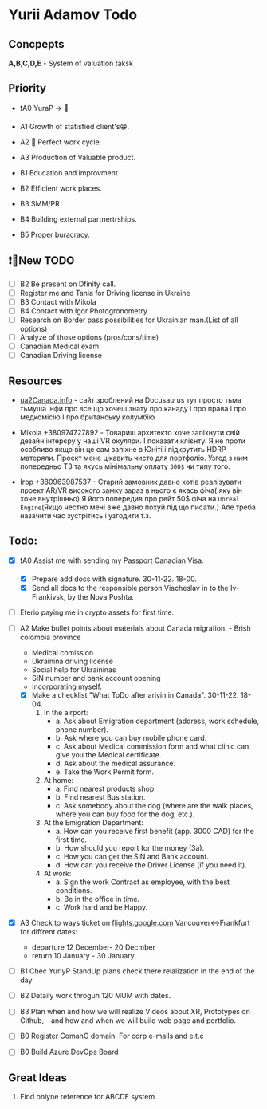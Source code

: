 # Yurii Adamov Todo


## Concpepts

**A,B,C,D,E** - System of valuation taksk 


## Priority

- ❗A0 YuraP -> 🍁
-  A1 Growth of statisfied client's😁.
-  A2 🔁 Perfect work cycle.
-  A3 Production of Valuable product.

- B1 Education and improvment
- B2 Efficient work places.
- B3 SMM/PR
- B4 Building external partnertrships.
- B5 Proper buracracy.

## ❗🐸New TODO

- [ ] B2 Be present on Dfinity call.
- [ ] Register me and Tania for Driving license in Ukraine
- [ ] B3 Contact with Mikola
- [ ] B4 Contact with Igor Photogronometry
- [ ] Research on Border pass possibilities for Ukrainian man.(List of all options)
- [ ] Analyze of those options (pros/cons/time)
- [ ] Canadian Medical exam
- [ ] Canadian Driving license 

## Resources

 - [ua2Canada.info](https://www.ua2canada.info/faq) - сайт зроблений на Docusaurus тут просто тьма тьмуша інфи про все що хочеш знату про канаду і про права і про медкомісію І про британську колумбію


- Mikola +380974727892  - Товариш архитекто хоче запіхнути свій дезайн інтерєру у наші VR окуляри. І показати клієнту. Я не проти особливо якщо він це сам запіхне в Юніті і підкрутить HDRP матеряли. Проект мене цікавить чисто для портфоліо. Узгод з ним попередньо ТЗ та якусь мінімальну оплату `300$` чи типу того.
- Ігор +380963987537  - Старий замовник давно хотів реалізувати проект  AR/VR високого замку зараз в нього є якась фіча( яку він хоче внутрішньо) Я його попередив про рейт 50$ фіча на `Unreal Engine`(Якщо честно мені вже давно похуй під що писати.) Але треба назачити час зустрітись і узгодити т.з.


## Todo:

- [x] ❗A0 Assist me with sending my Passport Canadian Visa.
	- [x] Prepare add docs with signature. 30-11-22. 18-00.
	- [x] Send all docs to the responsible person Viacheslav in to the Iv-Frankivsk, by the Nova Poshta.
- [ ] Eterio paying me in crypto assets for first time.
- [ ] A2 Make bullet points about materials about Canada migration.
    	- Brish colombia province
	- Medical comission
	- Ukrainina driving license
	- Social help for Ukraininas
	- SIN number and bank account opening
	- Incorporating myself.
	- [x] Make a checklist "What ToDo after arivin in Canada". 30-11-22. 18-04.
		1. In the airport:
		    - a. Ask about Emigration department (address, work schedule, phone number).
		    - b. Ask where you can buy mobile phone card.
		    - c. Ask about Medical commission form and what clinic can give you the Medical certificate.
		    - d. Ask about the medical assurance.
		    - e. Take the Work Permit form.
		2. At home:
		    - a. Find nearest products shop.
		    - b. Find nearest Bus station.
		    - c. Ask somebody about the dog (where are the walk places, where you can buy food for the dog, etc.).
		3. At the Emigration Department:
		    - a. How can you receive first benefit (app. 3000 CAD) for the first time.
		    - b. How should you report for the money (3a).
		    - c. How you can get the SIN and Bank account.
		    - d. How can you receive the Driver License (if you need it).
		4. At work:
		    - a. Sign the work Contract as employee, with the best conditions.
		    - b. Be in the office in time.
		    - c. Work hard and be Happy.
  
- [x] A3 Check to ways ticket on [flights.google.com](https://flights.google.com) Vancouver<->Frankfurt for diffrent dates:
	- departure 12 December- 20 Decmber
	- return 10 January - 30 January



- [ ] B1 Chec YuriyP StandUp plans check there relalization in the end of the day
- [ ] B2 Detaily work throguh 120 MUM with dates.
- [ ] B3 Plan when and how we will realize Videos about XR, Prototypes on Github,
    	- and how and when we will build web page and portfolio.

- [ ] B0 Register ComanG domain. For corp e-mails and e.t.c
- [ ] B0 Build Azure DevOps Board





## Great Ideas

1. Find onlyne reference for ABCDE system
